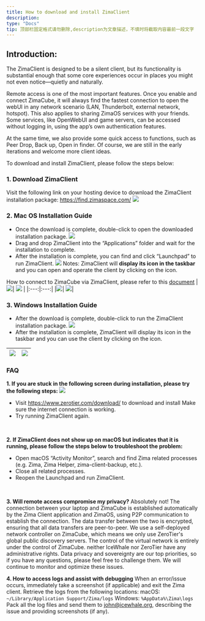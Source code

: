```yaml
---
title: How to download and install ZimaClient
description: 
type: "Docs"
tip: 顶部栏固定格式请勿删除,description为文章描述，不填时将截取内容最前一段文字
---
```

## Introduction:
The ZimaClient is designed to be a silent client, but its functionality is substantial enough that some core experiences occur in places you might not even notice—quietly and naturally.

Remote access is one of the most important features. Once you enable and connect ZimaCube, it will always find the fastest connection to open the webUI in any network scenario (LAN, Thunderbolt, external network, hotspot).
This also applies to sharing ZimaOS services with your friends. Some services, like OpenWebUI and game servers, can be accessed without logging in, using the app’s own authentication features.

At the same time, we also provide some quick access to functions, such as Peer Drop, Back up, Open in finder.
Of course, we are still in the early iterations and welcome more client ideas.

To download and install ZimaClient, please follow the steps below:
### 1. Download ZimaClient
Visit the following link on your hosting device to download the ZimaClient installation package:
https://find.zimaspace.com/
![](https://manage.icewhale.io/api/static/docs/1728618086764_image.png)
### 2. Mac OS Installation Guide
- Once the download is complete, double-click to open the downloaded installation package.
![](https://manage.icewhale.io/api/static/docs/1728618128888_copyImage.png)
- Drag and drop ZimaClient into the “Applications” folder and wait for the installation to complete.
- After the installation is complete, you can find and click “Launchpad” to run ZimaClient.
![](https://manage.icewhale.io/api/static/docs/1728618170097_image.png)
Notes:
ZimaClient will **display its icon in the taskbar** and you can open and operate the client by clicking on the icon.

How to connect to ZimaCube via ZimaClient, please refer to this [document](https://docs.zimaspace.com/zimaos/Romote-Access.html)
|![](https://manage.icewhale.io/api/static/docs/1728618411227_image.png)| ![](https://manage.icewhale.io/api/static/docs/1728618433316_image.png) |
|:---:|:---:|
|![](https://manage.icewhale.io/api/static/docs/1728618448765_image.png)| ![](https://manage.icewhale.io/api/static/docs/1728618468465_image.png)|
### 3. Windows Installation Guide
- After the download is complete, double-click to run the ZimaClient installation package.
![](https://manage.icewhale.io/api/static/docs/1728618632345_image.png)
- After the installation is complete, ZimaClient will display its icon in the taskbar and you can use the client by clicking on the icon.

|![](https://manage.icewhale.io/api/static/docs/1728618778265_image.png)| ![](https://manage.icewhale.io/api/static/docs/1728618799001_image.png)|
|:---:|:---:|
### FAQ
**1. If you are stuck in the following screen during installation, please try the following steps:**
![](https://manage.icewhale.io/api/static/docs/1728641073103_image.png)

- Visit https://www.zerotier.com/download/ to download and install Make sure the internet connection is working.
- Try running ZimaClient again.
<br>

**2. If ZimaClient does not show up on macOS but indicates that it is running, please follow the steps below to troubleshoot the problem:**
- Open macOS “Activity Monitor”, search and find Zima related processes (e.g. Zima, Zima Helper, zima-client-backup, etc.).
- Close all related processes.
- Reopen the Launchpad and run ZimaClient.
<br>

**3. Will remote access compromise my privacy?**
Absolutely not! The connection between your laptop and ZimaCube is established automatically by the Zima Client application and ZimaOS, using P2P communication to establish the connection. The data transfer between the two is encrypted, ensuring that all data transfers are peer-to-peer.
We use a self-deployed network controller on ZimaCube, which means we only use ZeroTier's global public discovery servers. The control of the virtual network is entirely under the control of ZimaCube. neither IceWhale nor ZeroTier have any administrative rights. Data privacy and sovereignty are our top priorities, so if you have any questions, please feel free to challenge them.
We will continue to monitor and optimize these issues.
<br>

**4. How to access logs and assist with debugging**
When an error/issue occurs, immediately take a screenshot (if applicable) and exit the Zima client.
Retrieve the logs from the following locations:
macOS:
`~/Library/Application Support/Zima/logs`
Windows:
`%AppData%\Zima\logs`
Pack all the log files and send them to john@icewhale.org, describing the issue and providing screenshots (if any).